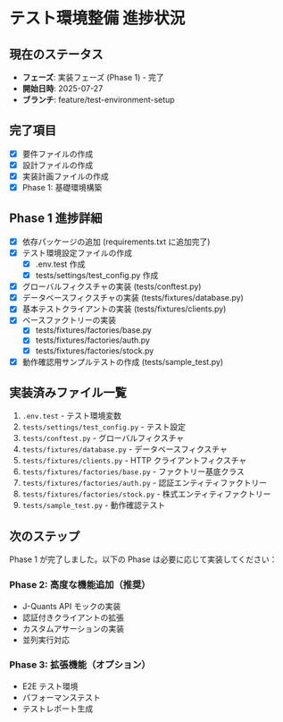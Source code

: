 # テスト環境整備 進捗状況

## 現在のステータス
- **フェーズ**: 実装フェーズ (Phase 1) - 完了
- **開始日時**: 2025-07-27
- **ブランチ**: feature/test-environment-setup

## 完了項目
- [x] 要件ファイルの作成
- [x] 設計ファイルの作成
- [x] 実装計画ファイルの作成
- [x] Phase 1: 基礎環境構築

## Phase 1 進捗詳細
- [x] 依存パッケージの追加 (requirements.txt に追加完了)
- [x] テスト環境設定ファイルの作成
  - [x] .env.test 作成
  - [x] tests/settings/test_config.py 作成
- [x] グローバルフィクスチャの実装 (tests/conftest.py)
- [x] データベースフィクスチャの実装 (tests/fixtures/database.py)
- [x] 基本テストクライアントの実装 (tests/fixtures/clients.py)
- [x] ベースファクトリーの実装
  - [x] tests/fixtures/factories/base.py
  - [x] tests/fixtures/factories/auth.py  
  - [x] tests/fixtures/factories/stock.py
- [x] 動作確認用サンプルテストの作成 (tests/sample_test.py)

## 実装済みファイル一覧
1. `.env.test` - テスト環境変数
2. `tests/settings/test_config.py` - テスト設定
3. `tests/conftest.py` - グローバルフィクスチャ
4. `tests/fixtures/database.py` - データベースフィクスチャ
5. `tests/fixtures/clients.py` - HTTP クライアントフィクスチャ
6. `tests/fixtures/factories/base.py` - ファクトリー基底クラス
7. `tests/fixtures/factories/auth.py` - 認証エンティティファクトリー
8. `tests/fixtures/factories/stock.py` - 株式エンティティファクトリー
9. `tests/sample_test.py` - 動作確認テスト

## 次のステップ
Phase 1 が完了しました。以下の Phase は必要に応じて実装してください：

### Phase 2: 高度な機能追加（推奨）
- J-Quants API モックの実装
- 認証付きクライアントの拡張
- カスタムアサーションの実装
- 並列実行対応

### Phase 3: 拡張機能（オプション）
- E2E テスト環境
- パフォーマンステスト
- テストレポート生成